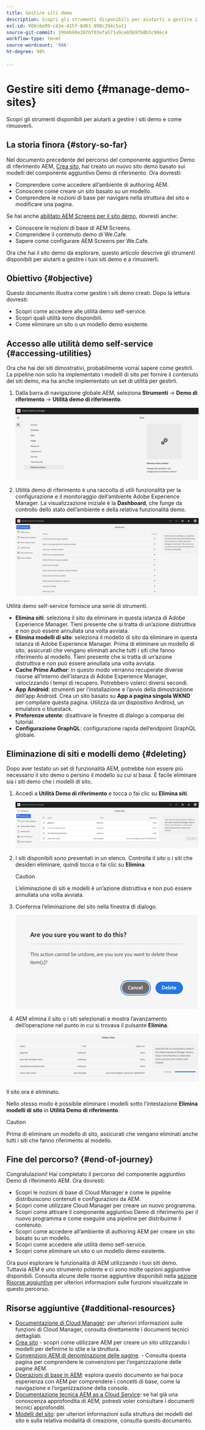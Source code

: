 ```yaml
---
title: Gestire siti demo
description: Scopri gli strumenti disponibili per aiutarti a gestire i siti demo e come rimuoverli.
exl-id: 988c6e09-c43e-415f-8d61-998c294c5a11
source-git-commit: 1994b90e3876f03efa571a9ce65b9fb8b3c90ec4
workflow-type: tm+mt
source-wordcount: '946'
ht-degree: 98%

---
```


# Gestire siti demo {#manage-demo-sites}

Scopri gli strumenti disponibili per aiutarti a gestire i siti demo e come rimuoverli.

## La storia finora {#story-so-far}

Nel documento precedente del percorso del componente aggiuntivo Demo di riferimento AEM, [Crea sito,](create-site.md) hai creato un nuovo sito demo basato sui modelli del componente aggiuntivo Demo di riferimento. Ora dovresti:

* Comprendere come accedere all’ambiente di authoring AEM.
* Conoscere come creare un sito basato su un modello.
* Comprendere le nozioni di base per navigare nella struttura del sito e modificare una pagina.

Se hai anche [abilitato AEM Screens per il sito demo,](screens.md) dovresti anche:

* Conoscere le nozioni di base di AEM Screens.
* Comprendere il contenuto demo di We.Cafe.
* Sapere come configurare AEM Screens per We.Cafe.

Ora che hai il sito demo da esplorare, questo articolo descrive gli strumenti disponibili per aiutarti a gestire i tuoi siti demo e a rimuoverli.

## Obiettivo {#objective}

Questo documento illustra come gestire i siti demo creati. Dopo la lettura dovresti:

* Scopri come accedere alle utilità demo self-service.
* Scopri quali utilità sono disponibili.
* Come eliminare un sito o un modello demo esistente.

## Accesso alle utilità demo self-service {#accessing-utilities}

Ora che hai dei siti dimostrativi, probabilmente vorrai sapere come gestirli. La pipeline non solo ha implementato i modelli di sito per fornire il contenuto dei siti demo, ma ha anche implementato un set di utilità per gestirli.

1. Dalla barra di navigazione globale AEM, seleziona **Strumenti** -> **Demo di riferimento** -> **Utilità demo di riferimento**.

   ![Utilità demo self-service](assets/demo-utilities.png)

1. Utilità demo di riferimento è una raccolta di utili funzionalità per la configurazione e il monitoraggio dell’ambiente Adobe Experience Manager. La visualizzazione iniziale è la **Dashboard**, che funge da controllo dello stato dell’ambiente e della relativa funzionalità demo.

   ![Dashboard](assets/dashboard.png)

Utilità demo self-service fornisce una serie di strumenti.

* **Elimina siti**: seleziona il sito da eliminare in questa istanza di Adobe Experience Manager. Tieni presente che si tratta di un’azione distruttiva e non può essere annullata una volta avviata.
* **Elimina modelli di sito**: seleziona il modello di sito da eliminare in questa istanza di Adobe Experience Manager. Prima di eliminare un modello di sito, assicurati che vengano eliminati anche tutti i siti che fanno riferimento al modello. Tieni presente che si tratta di un’azione distruttiva e non può essere annullata una volta avviata.
* **Cache Prime Author**: in questo modo verranno recuperate diverse risorse all’interno dell’istanza di Adobe Experience Manager, velocizzando i tempi di recupero. Potrebbero volerci diversi secondi.
* **App Android**: strumenti per l’installazione e l’avvio della dimostrazione dell’app Android. Crea un sito basato su **App a pagina singola WKND** per compilare questa pagina. Utilizza da un dispositivo Android, un emulatore o bluestack.
* **Preferenze utente**: disattivare le finestre di dialogo a comparsa dei tutorial.
* **Configurazione GraphQL**: configurazione rapida dell’endpoint GraphQL globale.

## Eliminazione di siti e modelli demo {#deleting}

Dopo aver testato un set di funzionalità AEM, potrebbe non essere più necessario il sito demo o persino il modello su cui si basa. È facile eliminare sia i siti demo che i modelli di sito.

1. Accedi a **Utilità Demo di riferimento** e tocca o fai clic su **Elimina siti**.

   ![Elimina siti](assets/delete-sites.png)

1. I siti disponibili sono presentati in un elenco. Controlla il sito o i siti che desideri eliminare, quindi tocca o fai clic su **Elimina**.

   >[!CAUTION]
   >
   >L’eliminazione di siti e modelli è un’azione distruttiva e non può essere annullata una volta avviata.

1. Conferma l’eliminazione del sito nella finestra di dialogo.

   ![Conferma eliminazione sito](assets/confirm-site-delete.png)

1. AEM elimina il sito o i siti selezionati e mostra l’avanzamento dell’operazione nel punto in cui si trovava il pulsante **Elimina**.

   ![Avanzamento eliminazione](assets/delete-progress.png)

Il sito ora è eliminato.

Nello stesso modo è possibile eliminare i modelli sotto l’intestazione **Elimina modelli di sito** in **Utilità Demo di riferimento**.

>[!CAUTION]
>
>Prima di eliminare un modello di sito, assicurati che vengano eliminati anche tutti i siti che fanno riferimento al modello.

## Fine del percorso? {#end-of-journey}

Congratulazioni! Hai completato il percorso del componente aggiuntivo Demo di riferimento AEM. Ora dovresti:

* Scopri le nozioni di base di Cloud Manager e come le pipeline distribuiscono contenuti e configurazioni da AEM.
* Scopri come utilizzare Cloud Manager per creare un nuovo programma.
* Scopri come attivare il componente aggiuntivo Demo di riferimento per il nuovo programma e come eseguire una pipeline per distribuirne il contenuto.
* Scopri come accedere all’ambiente di authoring AEM per creare un sito basato su un modello.
* Scopri come accedere alle utilità demo self-service.
* Scopri come eliminare un sito o un modello demo esistente.

Ora puoi esplorare le funzionalità di AEM utilizzando i tuoi siti demo. Tuttavia AEM è uno strumento potente e ci sono molte opzioni aggiuntive disponibili. Consulta alcune delle risorse aggiuntive disponibili nella [sezione Risorse aggiuntive](#additional-resources) per ulteriori informazioni sulle funzioni visualizzate in questo percorso.

## Risorse aggiuntive {#additional-resources}

* [Documentazione di Cloud Manager](https://experienceleague.adobe.com/docs/experience-manager-cloud-service/onboarding/onboarding-concepts/cloud-manager-introduction.html?lang=it): per ulteriori informazioni sulle funzioni di Cloud Manager, consulta direttamente i documenti tecnici dettagliati.
* [Crea sito](/help/sites-cloud/administering/site-creation/create-site.md) - scopri come utilizzare AEM per creare un sito utilizzando i modelli per definirne lo stile e la struttura.
* [Convenzioni AEM di denominazione delle pagine](/help/sites-cloud/authoring/fundamentals/organizing-pages.md#page-name-restrictions-and-best-practices). - Consulta questa pagina per comprendere le convenzioni per l’organizzazione delle pagine AEM.
* [Operazioni di base in AEM](/help/sites-cloud/authoring/getting-started/basic-handling.md): esplora questo documento se hai poca esperienza con AEM per comprendere i concetti di base, come la navigazione e l’organizzazione della console.
* [Documentazione tecnica AEM as a Cloud Service](https://experienceleague.adobe.com/docs/experience-manager-cloud-service.html?lang=it): se hai già una conoscenza approfondita di AEM, potresti voler consultare i documenti tecnici approfonditi.
* [Modelli del sito](/help/sites-cloud/administering/site-creation/site-templates.md): per ulteriori informazioni sulla struttura dei modelli del sito e sulla relativa modalità di creazione, consulta questo documento.

